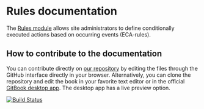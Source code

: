 # Rules documentation

The [Rules module](http://drupal.org/project/rules) allows site administrators to define conditionally executed
actions based on occurring events (ECA-rules).

## How to contribute to the documentation

You can contribute directly on [our repository](https://github.com/fubhy/rules-docs) by editing the files through the
GitHub interface directly in your browser. Alternatively, you can clone the repository and edit the book in your
favorite text editor or in the official [GitBook desktop app](https://github.com/GitbookIO/editor/blob/master/README.md).
The desktop app has a live preview option.

[![Build Status](https://www.gitbook.io/button/status/book/thefubhy/rules)](https://www.gitbook.io/book/thefubhy/rules/activity)
